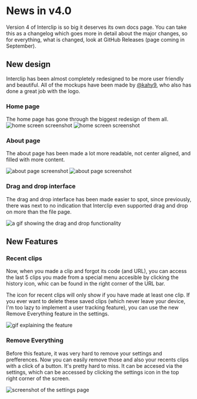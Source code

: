 # News in v4.0

Version 4 of Interclip is so big it deserves its own docs page. You can take this as a changelog which goes more in detail about the major changes, so for everything, what is changed, look at GitHub Releases (page coming in September).

## New design
Interclip has been almost completely redesigned to be more user friendly and beautiful. All of the mockups have been made by [@kahy9](https://github.com/kahy9), who also has done a great job with the logo.

### Home page
The home page has gone through the biggest redesign of them all.
![home screen screenshot](/img/docs/home.png)
![home screen screenshot](/img/docs/home-light.png)

### About page
The about page has been made a lot more readable, not center aligned, and filled with more content.

![about page screenshot](/img/docs/new-about.png)
![about page screenshot](/img/docs/new-about-light.png)

### Drag and drop interface
The drag and drop interface has been made easier to spot, since previously, there was next to no indication that Interclip even supported drag and drop on more than the file page.

![a gif showing the drag and drop functionality](/img/docs/dragndrop.gif)

## New Features

### Recent clips

Now, when you made a clip and forgot its code (and URL), you can access the last 5 clips you made from a special menu accesible by clicking the history icon, whic can be found in the right corner of the URL bar.

The icon for recent clips will only show if you have made at least one clip. If you ever want to delete these saved clips (which never leave your device, I'm too lazy to implement a user tracking feature), you can use the new Remove Everything feature in the settings.

![gif explaining the feature](/img/docs/recentclips.gif)

### Remove Everything

Before this feature, it was very hard to remove your settings and prefferences. Now you can easily remove those and also your recents clips with a click of a button. It's pretty hard to miss. It can be accesed via the settings, which can be accessed by clicking the settings icon in the top right corner of the screen.

![screenshot of the settings page](/img/docs/remove_all.png)
